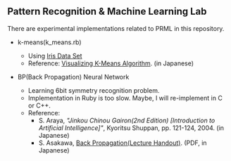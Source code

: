 ## Pattern Recognition & Machine Learning Lab

There are experimental implementations related to PRML in this repository.

- k-means(k_means.rb)
	- Using [Iris Data Set](http://archive.ics.uci.edu/ml/datasets/Iris)
	- Reference: [Visualizing K-Means Algorithm](http://tech.nitoyon.com/ja/blog/2009/04/09/kmeans-visualise/). (in Japanese)

- BP(Back Propagation) Neural Network
	- Learning 6bit symmetry recognition problem.
	- Implementation in Ruby is too slow. Maybe, I will re-implement in C or C++.
	- Reference:
		- S. Araya, *"Jinkou Chinou Gairon(2nd Edition) [Introduction to Artificial Intelligence]"*, Kyoritsu Shuppan, pp. 121-124, 2004. (in Japanese)
		- S. Asakawa, [Back Propagation(Lecture Handout)](http://www.cis.twcu.ac.jp/~asakawa/waseda2002/bp.pdf). (PDF, in Japanese)
